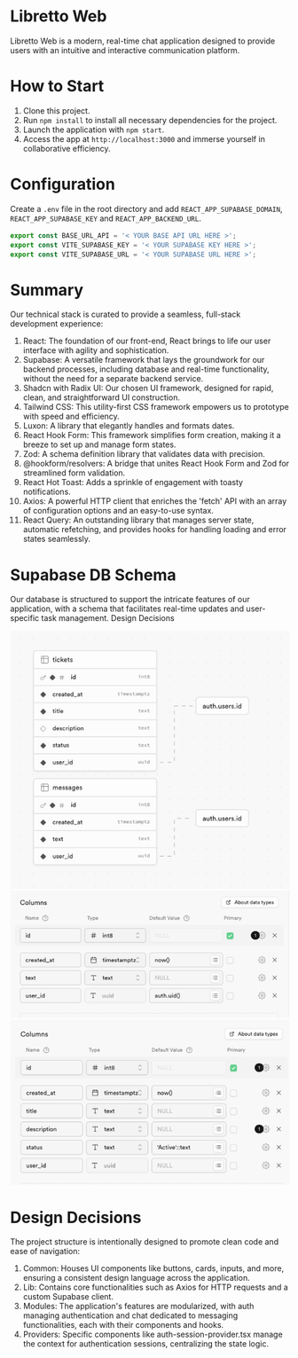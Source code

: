 # Libretto Web
Libretto Web is a modern, real-time chat application designed to provide users with an intuitive and interactive communication platform.

# How to Start

1. Clone this project.
2. Run ``` npm install ``` to install all necessary dependencies for the project.
3. Launch the application with ``` npm start ```.
4. Access the app at ``` http://localhost:3000 ``` and immerse yourself in collaborative efficiency.

# Configuration

Create a ```.env``` file in the root directory and add ```REACT_APP_SUPABASE_DOMAIN```, ```REACT_APP_SUPABASE_KEY``` and ```REACT_APP_BACKEND_URL```.

```js
export const BASE_URL_API = '< YOUR BASE API URL HERE >';
export const VITE_SUPABASE_KEY = '< YOUR SUPABASE KEY HERE >';
export const VITE_SUPABASE_URL = '< YOUR SUPABASE URL HERE >';
```

# Summary

Our technical stack is curated to provide a seamless, full-stack development experience:

1. React: The foundation of our front-end, React brings to life our user interface with agility and sophistication.
2. Supabase: A versatile framework that lays the groundwork for our backend processes, including database and real-time functionality, without the need for a separate backend service.
3. Shadcn with Radix UI: Our chosen UI framework, designed for rapid, clean, and straightforward UI construction.
4. Tailwind CSS: This utility-first CSS framework empowers us to prototype with speed and efficiency.
5. Luxon: A library that elegantly handles and formats dates.
6. React Hook Form: This framework simplifies form creation, making it a breeze to set up and manage form states.
7. Zod: A schema definition library that validates data with precision.
8. @hookform/resolvers: A bridge that unites React Hook Form and Zod for streamlined form validation.
9. React Hot Toast: Adds a sprinkle of engagement with toasty notifications.
10. Axios: A powerful HTTP client that enriches the 'fetch' API with an array of configuration options and an easy-to-use syntax.
11. React Query: An outstanding library that manages server state, automatic refetching, and provides hooks for handling loading and error states seamlessly.

# Supabase DB Schema

Our database is structured to support the intricate features of our application, with a schema that facilitates real-time updates and user-specific task management.
Design Decisions

![alt text](<images/CleanShot 2024-03-01 at 19.49.42.png>)
![alt text](<images/CleanShot 2024-03-01 at 19.50.29.png>)
![alt text](<images/CleanShot 2024-03-01 at 19.51.07.png>)

# Design Decisions

The project structure is intentionally designed to promote clean code and ease of navigation:

1. Common: Houses UI components like buttons, cards, inputs, and more, ensuring a consistent design language across the application.
2. Lib: Contains core functionalities such as Axios for HTTP requests and a custom Supabase client.
3. Modules: The application's features are modularized, with auth managing authentication and chat dedicated to messaging functionalities, each with their components and hooks.
4. Providers: Specific components like auth-session-provider.tsx manage the context for authentication sessions, centralizing the state logic.
